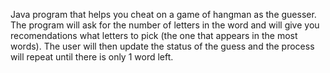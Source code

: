Java program that helps you cheat on a game of hangman as the guesser. The program will ask for the number of letters in the word and will give you recomendations what letters to pick (the one that appears in the most words). The user will then update the status of the guess and the process will repeat until there is only 1 word left.

